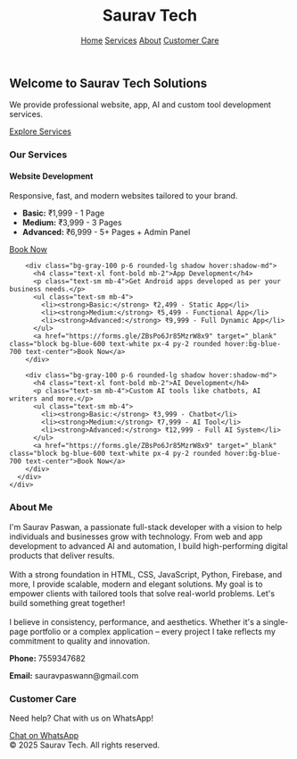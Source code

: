 
<html lang="en">
<head>
  <meta charset="UTF-8" />
  <meta name="viewport" content="width=device-width, initial-scale=1.0"/>
  <title>Saurav Tech Solutions</title>
  <script src="https://cdn.tailwindcss.com"></script>
  <style>
    html {
      scroll-behavior: smooth;
    }
  </style>
</head>
<body class="bg-gray-100 text-gray-800">

  <!-- Navbar -->
  <header class="fixed w-full bg-white shadow z-50">
    <div class="max-w-7xl mx-auto px-4 py-3 flex justify-between items-center">
      <h1 class="text-xl font-bold">Saurav Tech</h1>
      <nav class="space-x-4">
        <a href="#home" class="hover:text-blue-600">Home</a>
        <a href="#services" class="hover:text-blue-600">Services</a>
        <a href="#about" class="hover:text-blue-600">About</a>
        <a href="#contact" class="hover:text-blue-600">Customer Care</a>
      </nav>
    </div>
  </header>

  <!-- Hero Section -->
  <section id="home" class="pt-24 pb-20 bg-gradient-to-r from-blue-100 to-purple-100">
    <div class="max-w-5xl mx-auto px-4 text-center">
      <h2 class="text-4xl font-bold mb-4">Welcome to Saurav Tech Solutions</h2>
      <p class="text-lg mb-6">We provide professional website, app, AI and custom tool development services.</p>
      <a href="#services" class="inline-block bg-blue-600 text-white px-6 py-2 rounded-lg hover:bg-blue-700 transition">Explore Services</a>
    </div>
  </section>

  <!-- Services Section -->
  <section id="services" class="py-16 bg-white">
    <div class="max-w-6xl mx-auto px-4">
      <h3 class="text-3xl font-bold text-center mb-12">Our Services</h3>
      <div class="grid md:grid-cols-2 lg:grid-cols-3 gap-8">
        <!-- Service Card -->
        <div class="bg-gray-100 p-6 rounded-lg shadow hover:shadow-md">
          <h4 class="text-xl font-bold mb-2">Website Development</h4>
          <p class="text-sm mb-4">Responsive, fast, and modern websites tailored to your brand.</p>
          <ul class="text-sm mb-4">
            <li><strong>Basic:</strong> ₹1,999 - 1 Page</li>
            <li><strong>Medium:</strong> ₹3,999 - 3 Pages</li>
            <li><strong>Advanced:</strong> ₹6,999 - 5+ Pages + Admin Panel</li>
          </ul>
          <a href="https://forms.gle/ZBsPo6Jr85MzrW8x9" target="_blank" class="block bg-blue-600 text-white px-4 py-2 rounded hover:bg-blue-700 text-center">Book Now</a>
        </div>

        <div class="bg-gray-100 p-6 rounded-lg shadow hover:shadow-md">
          <h4 class="text-xl font-bold mb-2">App Development</h4>
          <p class="text-sm mb-4">Get Android apps developed as per your business needs.</p>
          <ul class="text-sm mb-4">
            <li><strong>Basic:</strong> ₹2,499 - Static App</li>
            <li><strong>Medium:</strong> ₹5,499 - Functional App</li>
            <li><strong>Advanced:</strong> ₹9,999 - Full Dynamic App</li>
          </ul>
          <a href="https://forms.gle/ZBsPo6Jr85MzrW8x9" target="_blank" class="block bg-blue-600 text-white px-4 py-2 rounded hover:bg-blue-700 text-center">Book Now</a>
        </div>

        <div class="bg-gray-100 p-6 rounded-lg shadow hover:shadow-md">
          <h4 class="text-xl font-bold mb-2">AI Development</h4>
          <p class="text-sm mb-4">Custom AI tools like chatbots, AI writers and more.</p>
          <ul class="text-sm mb-4">
            <li><strong>Basic:</strong> ₹3,999 - Chatbot</li>
            <li><strong>Medium:</strong> ₹7,999 - AI Tool</li>
            <li><strong>Advanced:</strong> ₹12,999 - Full AI System</li>
          </ul>
          <a href="https://forms.gle/ZBsPo6Jr85MzrW8x9" target="_blank" class="block bg-blue-600 text-white px-4 py-2 rounded hover:bg-blue-700 text-center">Book Now</a>
        </div>
      </div>
    </div>
  </section>

  <!-- About Section -->
  <section id="about" class="py-16 bg-gray-50">
    <div class="max-w-4xl mx-auto px-4 text-center">
      <h3 class="text-3xl font-bold mb-6">About Me</h3>
      <p class="text-sm leading-7">
        I'm Saurav Paswan, a passionate full-stack developer with a vision to help individuals and businesses grow with technology. From web and app development to advanced AI and automation, I build high-performing digital products that deliver results. <br><br>
        With a strong foundation in HTML, CSS, JavaScript, Python, Firebase, and more, I provide scalable, modern and elegant solutions. My goal is to empower clients with tailored tools that solve real-world problems. Let's build something great together! <br><br>
        I believe in consistency, performance, and aesthetics. Whether it's a single-page portfolio or a complex application – every project I take reflects my commitment to quality and innovation.
      </p>
      <div class="mt-6">
        <p><strong>Phone:</strong> 7559347682</p>
        <p><strong>Email:</strong> sauravpaswann@gmail.com</p>
      </div>
    </div>
  </section>

  <!-- Contact Section -->
  <section id="contact" class="py-16 bg-white text-center">
    <h3 class="text-3xl font-bold mb-4">Customer Care</h3>
    <p class="mb-6">Need help? Chat with us on WhatsApp!</p>
    <a href="https://wa.me/917559347682" target="_blank" class="inline-block bg-green-500 text-white px-6 py-2 rounded-lg hover:bg-green-600 transition">
      Chat on WhatsApp
    </a>
  </section>

  <!-- Footer -->
  <footer class="py-4 bg-gray-800 text-white text-center">
    &copy; 2025 Saurav Tech. All rights reserved.
  </footer>

</body>
</html>

